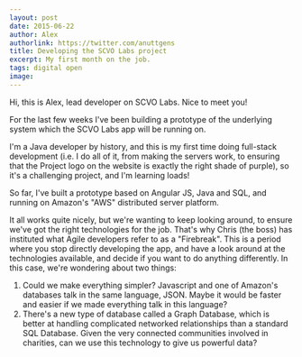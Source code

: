 ```yaml
---
layout: post
date: 2015-06-22
author: Alex
authorlink: https://twitter.com/anuttgens
title: Developing the SCVO Labs project
excerpt: My first month on the job.
tags: digital open
image: 
---
```

Hi, this is Alex, lead developer on SCVO Labs. Nice to meet you!

For the last few weeks I've been building a prototype of the underlying system which the SCVO Labs app will be running on.

I'm a Java developer by history, and this is my first time doing full-stack development (i.e. I do all of it, from making the servers work, to ensuring that the Project logo on the website is exactly the right shade of purple), so it's a challenging project, and I'm learning loads!

So far, I've built a prototype based on Angular JS, Java and SQL, and running on Amazon's "AWS" distributed server platform. 

It all works quite nicely, but we're wanting to keep looking around, to ensure we've got the right technologies for the job. That's why Chris (the boss) has instituted what Agile developers refer to as a "Firebreak". This is a period where you stop directly developing the app, and have a look around at the technologies available, and decide if you want to do anything differently. In this case, we're wondering about two things:

1. Could we make everything simpler? Javascript and one of Amazon's databases talk in the same language, JSON. Maybe it would be faster and easier if we made everything talk in this language?
2. There's a new type of database called a Graph Database, which is better at handling complicated networked relationships than a standard SQL Database. Given the very connected communities involved in charities, can we use this technology to give us powerful data?
